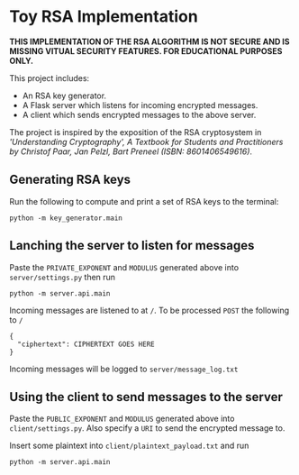 # Toy RSA Implementation

**THIS IMPLEMENTATION OF THE RSA ALGORITHM IS NOT SECURE AND IS MISSING VITUAL SECURITY FEATURES.  FOR EDUCATIONAL PURPOSES ONLY.**

This project includes:
- An RSA key generator.
- A Flask server which listens for incoming encrypted messages.
- A client which sends encrypted messages to the above server.

The project is inspired by the exposition of the RSA cryptosystem in  *'Understanding Cryptography', A Textbook for Students and Practitioners by Christof Paar, Jan Pelzl, Bart Preneel (ISBN: 8601406549616)*.

## Generating RSA keys

Run the following to compute and print a set of RSA keys to the terminal:
```
python -m key_generator.main
```

## Lanching the server to listen for messages

Paste the `PRIVATE_EXPONENT` and `MODULUS` generated above into `server/settings.py` then run

```
python -m server.api.main
```

Incoming messages are listened to at `/`.  To be processed `POST` the following to `/`
```
{
  "ciphertext": CIPHERTEXT GOES HERE
}
```

Incoming messages will be logged to `server/message_log.txt`

## Using the client to send messages to the server

Paste the `PUBLIC_EXPONENT` and `MODULUS` generated above into `client/settings.py`.  Also specify a `URI` to send the encrypted message to.

Insert some plaintext into `client/plaintext_payload.txt` and run

```
python -m server.api.main
```
